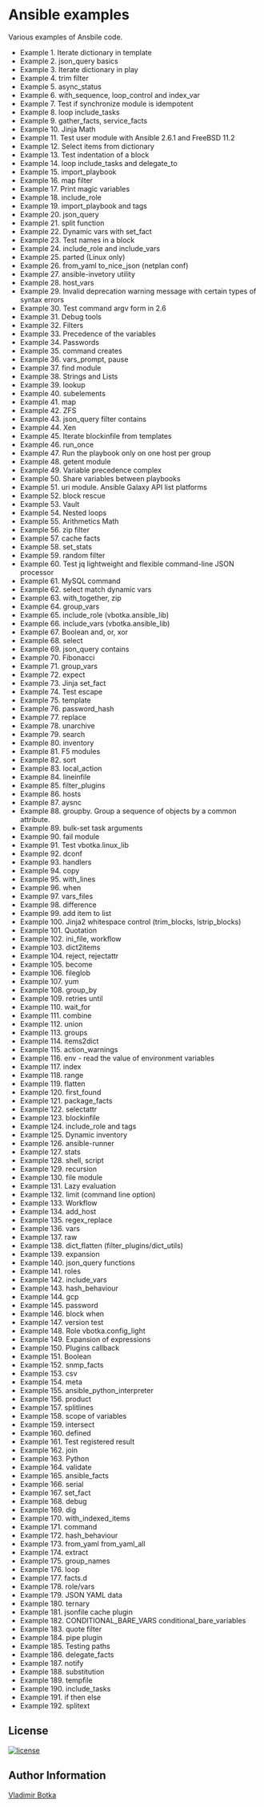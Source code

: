# Ansible examples

Various examples of Ansbile code.

- Example  1. Iterate dictionary in template
- Example  2. json_query basics
- Example  3. Iterate dictionary in play
- Example  4. trim filter
- Example  5. async_status
- Example  6. with_sequence, loop_control and index_var
- Example  7. Test if synchronize module is idempotent
- Example  8. loop include_tasks
- Example  9. gather_facts, service_facts
- Example 10. Jinja Math
- Example 11. Test user module with Ansible 2.6.1 and FreeBSD 11.2
- Example 12. Select items from dictionary
- Example 13. Test indentation of a block
- Example 14. loop include_tasks and delegate_to
- Example 15. import_playbook
- Example 16. map filter
- Example 17. Print magic variables
- Example 18. include_role
- Example 19. import_playbook and tags
- Example 20. json_query
- Example 21. split function
- Example 22. Dynamic vars with set_fact
- Example 23. Test names in a block
- Example 24. include_role and include_vars
- Example 25. parted (Linux only)
- Example 26. from_yaml to_nice_json (netplan conf)
- Example 27. ansible-invetory utility
- Example 28. host_vars
- Example 29. Invalid deprecation warning message with certain types of syntax errors
- Example 30. Test command argv form in 2.6
- Example 31. Debug tools
- Example 32. Filters
- Example 33. Precedence of the variables
- Example 34. Passwords
- Example 35. command creates
- Example 36. vars_prompt, pause
- Example 37. find module
- Example 38. Strings and Lists
- Example 39. lookup
- Example 40. subelements
- Example 41. map
- Example 42. ZFS
- Example 43. json_query filter contains
- Example 44. Xen
- Example 45. Iterate blockinfile from templates
- Example 46. run_once
- Example 47. Run the playbook only on one host per group
- Example 48. getent module
- Example 49. Variable precedence complex
- Example 50. Share variables between playbooks
- Example 51. uri module. Ansible Galaxy API list platforms
- Example 52. block rescue
- Example 53. Vault
- Example 54. Nested loops
- Example 55. Arithmetics Math
- Example 56. zip filter
- Example 57. cache facts
- Example 58. set_stats
- Example 59. random filter
- Example 60. Test jq lightweight and flexible command-line JSON processor
- Example 61. MySQL command
- Example 62. select match dynamic vars
- Example 63. with_together, zip
- Example 64. group_vars
- Example 65. include_role (vbotka.ansible_lib)
- Example 66. include_vars (vbotka.ansible_lib)
- Example 67. Boolean and, or, xor
- Example 68. select
- Example 69. json_query contains
- Example 70. Fibonacci
- Example 71. group_vars
- Example 72. expect
- Example 73. Jinja set_fact
- Example 74. Test escape
- Example 75. template
- Example 76. password_hash
- Example 77. replace
- Example 78. unarchive
- Example 79. search
- Example 80. inventory
- Example 81. F5 modules
- Example 82. sort
- Example 83. local_action
- Example 84. lineinfile
- Example 85. filter_plugins
- Example 86. hosts
- Example 87. aysnc
- Example 88. groupby. Group a sequence of objects by a common attribute.
- Example 89. bulk-set task arguments
- Example 90. fail module
- Example 91. Test vbotka.linux_lib
- Example 92. dconf
- Example 93. handlers
- Example 94. copy
- Example 95. with_lines
- Example 96. when
- Example 97. vars_files
- Example 98. difference
- Example 99. add item to list
- Example 100. Jinja2 whitespace control (trim_blocks, lstrip_blocks)
- Example 101. Quotation
- Example 102. ini_file, workflow
- Example 103. dict2items
- Example 104. reject, rejectattr
- Example 105. become
- Example 106. fileglob
- Example 107. yum
- Example 108. group_by
- Example 109. retries until
- Example 110. wait_for
- Example 111. combine
- Example 112. union
- Example 113. groups
- Example 114. items2dict
- Example 115. action_warnings
- Example 116. env - read the value of environment variables
- Example 117. index
- Example 118. range
- Example 119. flatten
- Example 120. first_found
- Example 121. package_facts
- Example 122. selectattr
- Example 123. blockinfile
- Example 124. include_role and tags
- Example 125. Dynamic inventory
- Example 126. ansible-runner
- Example 127. stats
- Example 128. shell, script
- Example 129. recursion
- Example 130. file module
- Example 131. Lazy evaluation
- Example 132. limit (command line option)
- Example 133. Workflow
- Example 134. add_host
- Example 135. regex_replace
- Example 136. vars
- Example 137. raw
- Example 138. dict_flatten (filter_plugins/dict_utils)
- Example 139. expansion
- Example 140. json_query functions
- Example 141. roles
- Example 142. include_vars
- Example 143. hash_behaviour
- Example 144. gcp
- Example 145. password
- Example 146. block when
- Example 147. version test
- Example 148. Role vbotka.config_light
- Example 149. Expansion of expressions
- Example 150. Plugins callback
- Example 151. Boolean
- Example 152. snmp_facts
- Example 153. csv
- Example 154. meta
- Example 155. ansible_python_interpreter
- Example 156. product
- Example 157. splitlines
- Example 158. scope of variables
- Example 159. intersect
- Example 160. defined
- Example 161. Test registered result
- Example 162. join
- Example 163. Python
- Example 164. validate
- Example 165. ansible_facts
- Example 166. serial
- Example 167. set_fact
- Example 168. debug
- Example 169. dig
- Example 170. with_indexed_items
- Example 171. command
- Example 172. hash_behaviour
- Example 173. from_yaml from_yaml_all
- Example 174. extract
- Example 175. group_names
- Example 176. loop
- Example 177. facts.d
- Example 178. role/vars
- Example 179. JSON YAML data
- Example 180. ternary
- Example 181. jsonfile cache plugin
- Example 182. CONDITIONAL_BARE_VARS conditional_bare_variables
- Example 183. quote filter
- Example 184. pipe plugin
- Example 185. Testing paths
- Example 186. delegate_facts
- Example 187. notify
- Example 188. substitution
- Example 189. tempfile
- Example 190. include_tasks
- Example 191. if then else
- Example 192. splitext


## License

[![license](https://img.shields.io/badge/license-BSD-red.svg)](https://www.freebsd.org/doc/en/articles/bsdl-gpl/article.html)


## Author Information

[Vladimir Botka](https://botka.link)
